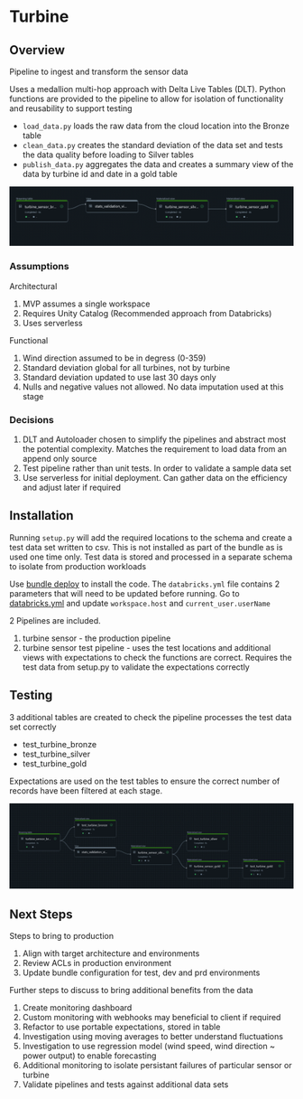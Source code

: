 # Turbine

## Overview
Pipeline to ingest and transform the sensor data

Uses a medallion multi-hop approach with Delta Live Tables (DLT).
Python functions are provided to the pipeline to allow for isolation of functionality and reusability to support testing

* `load_data.py` loads the raw data from the cloud location into the Bronze table
* `clean_data.py` creates the standard deviation of the data set and tests the data quality before loading to Silver tables
* `publish_data.py` aggregates the data and creates a summary view of the data by turbine id and date in a gold table

![alt text](images/image.png)

### Assumptions
Architectural
1. MVP assumes a single workspace
2. Requires Unity Catalog (Recommended approach from Databricks)
3. Uses serverless
   
Functional
1. Wind direction assumed to be in degress (0-359)
2. Standard deviation global for all turbines, not by turbine
3. Standard deviation updated to use last 30 days only
4. Nulls and negative values not allowed. No data imputation used at this stage

### Decisions
1. DLT and Autoloader chosen to simplify the pipelines and abstract most the potential complexity. Matches the requirement to load data from an append only source
2. Test pipeline rather than unit tests. In order to validate a sample data set
3. Use serverless for initial deployment. Can gather data on the efficiency and adjust later if required


## Installation
Running `setup.py` will add the required locations to the schema and create a test data set written to csv. This is not installed as part of the bundle as is used one time only. 
Test data is stored and processed in a separate schema to isolate from production workloads

Use [bundle deploy](bundle/turbine/README.md) to install the code. The `databricks.yml` file contains 2 parameters that will need to be updated before running. Go to [databricks.yml](bundle/turbine/databricks.yml) and update `workspace.host` and `current_user.userName`


2 Pipelines are included. 
1. turbine sensor - the production pipeline
2. turbine sensor test pipeline - uses the test locations and additional views with expectations to check the functions are correct. Requires the test data from setup.py to validate the expectations correctly


## Testing
3 additional tables are created to check the pipeline processes the test data set correctly

* test_turbine_bronze
* test_turbine_silver
* test_turbine_gold

Expectations are used on the test tables to ensure the correct number of records have been filtered at each stage.

![alt text](images/image-1.png)

## Next Steps
Steps to bring to production
1. Align with target architecture and environments
2. Review ACLs in production environment
3. Update bundle configuration for test, dev and prd environments
   
Further steps to discuss to bring additional benefits from the data
1. Create monitoring dashboard
2. Custom monitoring with webhooks may beneficial to client if required
3. Refactor to use portable expectations, stored in table
4. Investigation using moving averages to better understand fluctuations
5. Investigation to use regression model (wind speed, wind direction ~ power output) to enable forecasting
6.  Additional monitoring to isolate persistant failures of particular sensor or turbine
7.  Validate pipelines and tests against additional data sets